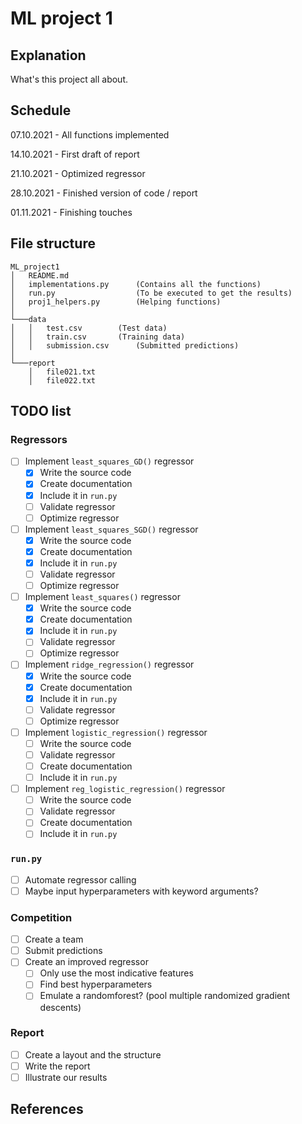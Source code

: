 # ML project 1

## Explanation

What's this project all about.


## Schedule

07.10.2021 - All functions implemented

14.10.2021 - First draft of report

21.10.2021 - Optimized regressor

28.10.2021 - Finished version of code / report

01.11.2021 - Finishing touches


## File structure

```
ML_project1 
│   README.md 
│   implementations.py      (Contains all the functions) 
│   run.py                  (To be executed to get the results) 
│   proj1_helpers.py        (Helping functions)
│
└───data
│   │   test.csv	    (Test data)
│   │   train.csv	    (Training data)
│   │   submission.csv      (Submitted predictions)
│   
└───report
    │   file021.txt
    │   file022.txt
```

## TODO list

### Regressors
- [ ] Implement `least_squares_GD()` regressor
  - [x] Write the source code
  - [x] Create documentation
  - [x] Include it in `run.py`
  - [ ] Validate regressor
  - [ ] Optimize regressor
- [ ] Implement `least_squares_SGD()` regressor
  - [x] Write the source code
  - [x] Create documentation
  - [x] Include it in `run.py`
  - [ ] Validate regressor
  - [ ] Optimize regressor
- [ ] Implement `least_squares()` regressor
  - [x] Write the source code
  - [x] Create documentation
  - [x] Include it in `run.py`
  - [ ] Validate regressor
  - [ ] Optimize regressor
- [ ] Implement `ridge_regression()` regressor
  - [x] Write the source code
  - [x] Create documentation
  - [x] Include it in `run.py`
  - [ ] Validate regressor
  - [ ] Optimize regressor
- [ ] Implement `logistic_regression()` regressor
  - [ ] Write the source code
  - [ ] Validate regressor
  - [ ] Create documentation
  - [ ] Include it in `run.py`
- [ ] Implement `reg_logistic_regression()` regressor
  - [ ] Write the source code
  - [ ] Validate regressor
  - [ ] Create documentation
  - [ ] Include it in `run.py`

### `run.py`
- [ ] Automate regressor calling
- [ ] Maybe input hyperparameters with keyword arguments?

### Competition
- [ ] Create a team
- [ ] Submit predictions
- [ ] Create an improved regressor
  - [ ] Only use the most indicative features
  - [ ] Find best hyperparameters
  - [ ] Emulate a randomforest? (pool multiple randomized gradient descents)

### Report
- [ ] Create a layout and the structure
- [ ] Write the report
- [ ] Illustrate our results

## References
